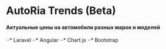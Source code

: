 # AutoRia Trends (Beta)

#### Актуальные цены на автомобили разных марок и моделей

⋅⋅* Laravel
⋅⋅* Angular
⋅⋅* Chart.js
⋅⋅* Bootstrap


